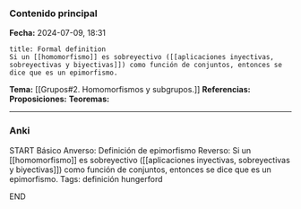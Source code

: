 ### Contenido principal

**Fecha:** 2024-07-09, 18:31

```ad-formal
title: Formal definition
Si un [[homomorfismo]] es sobreyectivo ([[aplicaciones inyectivas, sobreyectivas y biyectivas]]) como función de conjuntos, entonces se dice que es un epimorfismo.
```

**Tema:** [[Grupos#2. Homomorfismos y subgrupos.]]
**Referencias:**
**Proposiciones:**
**Teoremas:**

---
### Anki

START
Básico
Anverso: Definición de epimorfismo
Reverso: Si un [[homomorfismo]] es sobreyectivo ([[aplicaciones inyectivas, sobreyectivas y biyectivas]]) como función de conjuntos, entonces se dice que es un epimorfismo.
Tags: definición hungerford
<!--ID: 1721211803030-->
END